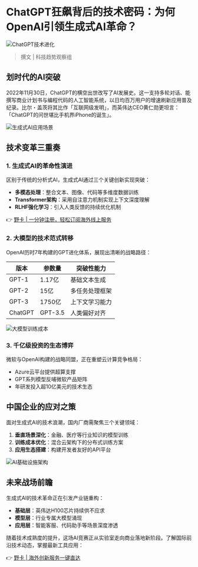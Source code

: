# ChatGPT狂飙背后的技术密码：为何OpenAI引领生成式AI革命？

![ChatGPT技术进化](https://bbtdd.com/wp-content/uploads/img/49353043.webp)

> 撰文 | 科技趋势观察组

## 划时代的AI突破
2022年11月30日，ChatGPT的横空出世改写了AI发展史。这一支持多轮对话、能撰写商业计划书与编程代码的人工智能系统，以日均百万用户的增速刷新应用普及纪录。比尔・盖茨将其比作「互联网级发明」，而英伟达CEO黄仁勋更坦言：「ChatGPT的问世堪比手机界iPhone的诞生」。

![生成式AI应用场景](https://bbtdd.com/wp-content/uploads/img/093111486.webp)

## 技术变革三重奏
### 1. 生成式AI的革命性演进
区别于传统的分析式AI，生成式AI通过三个关键创新实现突破：

- **多模态处理**：整合文本、图像、代码等多维度数据训练
- **Transformer架构**：采用自注意力机制实现上下文深度理解
- **RLHF强化学习**：引入人类反馈的持续优化机制

👉 [野卡 | 一分钟注册，轻松订阅海外线上服务](https://bbtdd.com/yeka)

### 2. 大模型的技术范式转移
OpenAI历时7年构建的GPT进化体系，展现出清晰的战略路径：

| 版本   | 参数量   | 突破性能力          |
|--------|----------|---------------------|
| GPT-1  | 1.17亿   | 基础文本生成        |
| GPT-2  | 15亿     | 多任务处理框架      |
| GPT-3  | 1750亿   | 上下文学习能力      |
| ChatGPT| GPT-3.5  | 人类偏好对齐        |

![大模型训练成本](https://bbtdd.com/wp-content/uploads/img/517539255903.webp)

### 3. 千亿级投资的生态博弈
微软与OpenAI构建的战略同盟，正在重塑云计算竞争格局：

- Azure云平台提供超算支撑
- GPT系列模型反哺微软产品矩阵
- 年研发投入超10亿美元的技术生态

## 中国企业的应对之策
面对生成式AI的技术浪潮，国内厂商需聚焦三个关键领域：

1. **垂直场景深化**：金融、医疗等行业知识的模型训练
2. **训练成本优化**：混合云架构下的分布式训练方案
3. **应用生态搭建**：构建开发者友好的API平台

![AI基础设施架构](https://bbtdd.com/wp-content/uploads/img/0600200676.webp)

## 未来战场前瞻
生成式AI的技术革命正在引发产业链重构：

- **基础层**：英伟达H100芯片持续供不应求
- **模型层**：行业专属大模型涌现
- **应用层**：智能客服、代码助手等场景深度渗透

随着技术成熟度的提升，这场AI竞赛正从实验室走向商业落地新阶段。了解国际前沿技术动态，掌握最新工具应用：

👉 [野卡 | 海外创新服务一键直达](https://bbtdd.com/yeka)